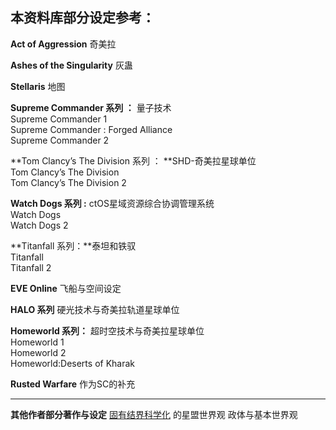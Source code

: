 ## 本资料库部分设定参考：

**Act of Aggression** 奇美拉

**Ashes of the Singularity** 灰蛊

**Stellaris** 地图

**Supreme Commander 系列 ：** 量子技术  
  Supreme Commander 1  
  Supreme Commander : Forged Alliance  
  Supreme Commander 2

**Tom Clancy’s The Division 系列 ：  **SHD-奇美拉星球单位  
 Tom Clancy’s The Division   
 Tom Clancy’s The Division 2

**Watch Dogs 系列 :** ctOS星域资源综合协调管理系统  
  Watch Dogs  
  Watch Dogs 2

**Titanfall 系列：**泰坦和铁驭  
  Titanfall  
  Titanfall 2

**EVE Online** 飞船与空间设定

**HALO 系列** 硬光技术与奇美拉轨道星球单位  

**Homeworld 系列：** 超时空技术与奇美拉星球单位  
  Homeworld 1  
  Homeworld 2  
  Homeworld:Deserts of Kharak

**Rusted Warfare** 作为SC的补充

------

**其他作者部分著作与设定**
   [固有结界科学化](https://www.ciweimao.com/reader/300121 "作者的书栏") 的星盟世界观 政体与基本世界观

